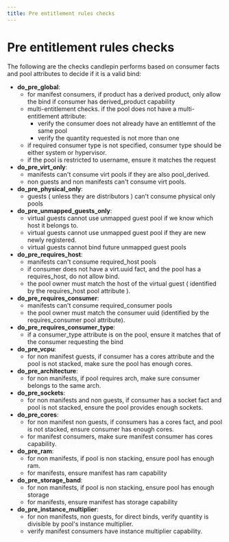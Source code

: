 ```yaml
---
title: Pre entitlement rules checks
---
```

# Pre entitlement rules checks

The following are the checks candlepin performs based on consumer facts and pool attributes to decide if it is a valid bind:

 * **do_pre_global**:
    * for manifest consumers, if product has a derived product, only allow the bind if consumer has derived_product capability
    * multi-entitlement checks. if the pool does not have a multi-entitlement attribute:
       * verify the consumer does not already have an entitlemnt of the same pool
       * verify the quantity requested is not more than one
    * if required consumer type is not specified, consumer type should be either system or hypervisor.
    * if the pool is restricted to username, ensure it matches the request
 * **do_pre_virt_only**:
    * manifests can't consume virt pools if they are also pool_derived.
    * non guests and non manifests can't consume virt pools.
 * **do_pre_physical_only**:
    * guests ( unless they are distributors ) can't consume physical only pools
 * **do_pre_unmapped_guests_only**:
    * virtual guests cannot use unmapped guest pool if we know which host it belongs to.
    * virtual guests cannot use unmapped guest pool if they are new newly registered.
    * virtual guests cannot bind future unmapped guest pools
 * **do_pre_requires_host**:
    * manifests can't consume required_host pools
    * if consumer does not have a virt.uuid fact, and the pool has a requires_host, do not allow bind.
    * the pool owner must match the host of the virtual guest ( identified by the requires_host pool attribute ).
 * **do_pre_requires_consumer**:
    * manifests can't consume required_consumer pools
    * the pool owner must match the consumer uuid (identified by the requires_consumer pool attribute).
 * **do_pre_requires_consumer_type**:
    * if a consumer_type attribute is on the pool, ensure it matches that of the consumer requesting the bind
 * **do_pre_vcpu**:
   * for non manifest guests, if consumer has a cores attribute and the pool is not stacked, make sure the pool has enough cores.
 * **do_pre_architecture**:
   * for non manifests, if pool requires arch, make sure consumer belongs to the same arch.
 * **do_pre_sockets**:
   * for non manifests and non guests, if consumer has a socket fact and pool is not stacked, ensure the pool provides enough sockets.
 * **do_pre_cores**:
   * for non manifest non guests, if consumers has a cores fact, and pool is not stacked, ensure consumer has enough cores.
   * for manifest consumers, make sure manifest consumer has cores capability.
 * **do_pre_ram**:
   * for non manifests, if pool is non stacking, ensure pool has enough ram.
   * for manifests, ensure manifest has ram capability
 * **do_pre_storage_band**:
   * for non manifests, if pool is non stacking, ensure pool has enough storage
   * for manifests, ensure manifest has storage capability
* **do_pre_instance_multiplier**:
   * for non manifests, non guests, for direct binds, verify quantity is divisible by pool's instance multiplier.
   * verify manifest consumers have instance multiplier capability.
